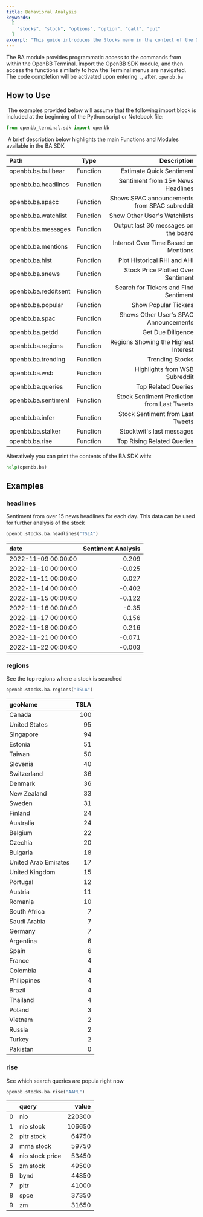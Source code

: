 ```yaml
---
title: Behavioral Analysis
keywords:
  [
    "stocks", "stock", "options", "option", "call", "put"
  ]
excerpt: "This guide introduces the Stocks menu in the context of the OpenBB SDK."
---
```


The BA module provides programmatic access to the commands from within the OpenBB Terminal. Import the OpenBB SDK module, and then access the functions similarly to how the Terminal menus are navigated. The code completion will be activated upon entering `.`, after, `openbb.ba`
​

## How to Use

​
The examples provided below will assume that the following import block is included at the beginning of the Python script or Notebook file:
​

```python
from openbb_terminal.sdk import openbb
```

​
A brief description below highlights the main Functions and Modules available in the BA SDK

| Path                       |    Type    |                                  Description |
| :------------------------- | :--------: | -------------------------------------------: |
| openbb.ba.bullbear         |  Function  |                     Estimate Quick Sentiment |
| openbb.ba.headlines        |  Function  |            Sentiment from 15+ News Headlines |
| openbb.ba.spacc            |  Function  | Shows SPAC announcements from SPAC subreddit |
| openbb.ba.watchlist        |  Function  |                 Show Other User's Watchlists | 
| openbb.ba.messages         |  Function  |         Output last 30 messages on the board |
| openbb.ba.mentions         |  Function  |         Interest Over Time Based on Mentions |
| openbb.ba.hist             |  Function  |                  Plot Historical RHI and AHI |
| openbb.ba.snews            |  Function  |           Stock Price Plotted Over Sentiment |
| openbb.ba.redditsent       |  Function  |        Search for Tickers and Find Sentiment |
| openbb.ba.popular          |  Function  |                         Show Popular Tickers |
| openbb.ba.spac             |  Function  |        Shows Other User's SPAC Announcements |
| openbb.ba.getdd            |  Function  |                            Get Due Diligence |
| openbb.ba.regions          |  Function  |         Regions Showing the Highest Interest |
| openbb.ba.trending         |  Function  |                              Trending Stocks |
| openbb.ba.wsb              |  Function  |                Highlights from WSB Subreddit |
| openbb.ba.queries          |  Function  |                          Top Related Queries |
| openbb.ba.sentiment        |  Function  |  Stock Sentiment Prediction from Last Tweets |
| openbb.ba.infer            |  Function  |             Stock Sentiment from Last Tweets |
| openbb.ba.stalker          |  Function  |                    Stocktwit's last messages |
| openbb.ba.rise             |  Function  |                   Top Rising Related Queries |

Alteratively you can print the contents of the BA SDK with:

```python
help(openbb.ba)
```

## Examples

### headlines

Sentiment from over 15 news headlines for each day. This data can be used for further analysis of the stock

```python
openbb.stocks.ba.headlines("TSLA")
```

| date                |   Sentiment Analysis |
|:--------------------|---------------------:|
| 2022-11-09 00:00:00 |                0.209 |
| 2022-11-10 00:00:00 |               -0.025 |
| 2022-11-11 00:00:00 |                0.027 |
| 2022-11-14 00:00:00 |               -0.402 |
| 2022-11-15 00:00:00 |               -0.122 |
| 2022-11-16 00:00:00 |               -0.35  |
| 2022-11-17 00:00:00 |                0.156 |
| 2022-11-18 00:00:00 |                0.216 |
| 2022-11-21 00:00:00 |               -0.071 |
| 2022-11-22 00:00:00 |               -0.003 |

### regions

See the top regions where a stock is searched

```python
openbb.stocks.ba.regions("TSLA")
```

| geoName                                |   TSLA |
|:---------------------------------------|-------:|
| Canada                                 |    100 |
| United States                          |     95 |
| Singapore                              |     94 |
| Estonia                                |     51 |
| Taiwan                                 |     50 |
| Slovenia                               |     40 |
| Switzerland                            |     36 |
| Denmark                                |     36 |
| New Zealand                            |     33 |
| Sweden                                 |     31 |
| Finland                                |     24 |
| Australia                              |     24 |
| Belgium                                |     22 |
| Czechia                                |     20 |
| Bulgaria                               |     18 |
| United Arab Emirates                   |     17 |
| United Kingdom                         |     15 |
| Portugal                               |     12 |
| Austria                                |     11 |
| Romania                                |     10 |
| South Africa                           |      7 |
| Saudi Arabia                           |      7 |
| Germany                                |      7 |
| Argentina                              |      6 |
| Spain                                  |      6 |
| France                                 |      4 |
| Colombia                               |      4 |
| Philippines                            |      4 |
| Brazil                                 |      4 |
| Thailand                               |      4 |
| Poland                                 |      3 |
| Vietnam                                |      2 |
| Russia                                 |      2 |
| Turkey                                 |      2 |
| Pakistan                               |      0 |

### rise

See which search queries are popula right now

```python
openbb.stocks.ba.rise("AAPL")
```

|    | query           |   value |
|---:|:----------------|--------:|
|  0 | nio             |  220300 |
|  1 | nio stock       |  106650 |
|  2 | pltr stock      |   64750 |
|  3 | mrna stock      |   59750 |
|  4 | nio stock price |   53450 |
|  5 | zm stock        |   49500 |
|  6 | bynd            |   44850 |
|  7 | pltr            |   41000 |
|  8 | spce            |   37350 |
|  9 | zm              |   31650 |
